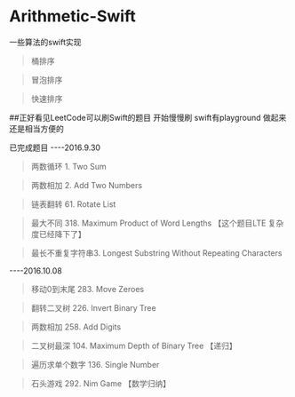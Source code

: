 # Arithmetic-Swift
一些算法的swift实现

> 桶排序

> 冒泡排序

> 快速排序

##正好看见LeetCode可以刷Swift的题目 开始慢慢刷 swift有playground 做起来还是相当方便的

已完成题目
----2016.9.30

>两数循环 1. Two Sum

>两数相加 2. Add Two Numbers

>链表翻转 61. Rotate List

>最大不同 318. Maximum Product of Word Lengths 【这个题目LTE 复杂度已经降下了】

>最长不重复字符串3. Longest Substring Without Repeating Characters

----2016.10.08

>移动0到末尾 283. Move Zeroes

>翻转二叉树 226. Invert Binary Tree

>两数相加 258. Add Digits

>二叉树最深 104. Maximum Depth of Binary Tree 【递归】

>遍历求单个数字 136. Single Number

>石头游戏 292. Nim Game 【数学归纳】
